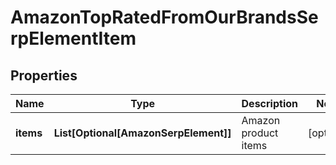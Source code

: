 # AmazonTopRatedFromOurBrandsSerpElementItem


## Properties

| Name | Type | Description | Notes |
|------------ | ------------- | ------------- | -------------|
**items** | **List[Optional[AmazonSerpElement]]** | Amazon product items |[optional]|